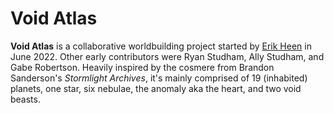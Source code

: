 # Void Atlas
**Void Atlas** is a collaborative worldbuilding project started by [Erik Heen](https://heen.dev) in June 2022. Other early contributors were Ryan Studham, Ally Studham, and Gabe Robertson. Heavily inspired by the cosmere from Brandon Sanderson's *Stormlight Archives*, it's mainly comprised of 19 (inhabited) planets, one star, six nebulae, the anomaly aka the heart, and two void beasts. 